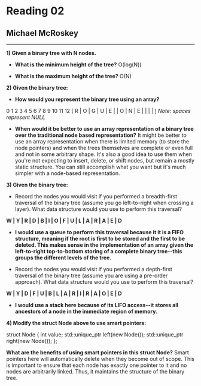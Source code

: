 Reading 02
==========

Michael McRoskey
----------------

---

**1) Given a binary tree with N nodes.**

- **What is the minimum height of the tree?**
O(log(N))

- **What is the maximum height of the tree?**
O(N)

**2) Given the  binary tree:**

- **How would you represent the binary tree using an array?**

0     1     2     3     4     5     6     7     8     9    10    11    12
[  R  |  O  |  G  |  U  |  E  |     |  O  |  N  |  E  |     |     |     |     ]
*Note: spaces represent NULL*


- **When would it be better to use an array representation of a binary tree over the traditional node based representation?**
It might be better to use an array representation when there is limited memory (to store the node pointers) and when the trees themselves are complete or even full and not in some arbitrary shape. It's also a good idea to use them when you're not expecting to insert, delete, or shift nodes, but remain a mostly static structure. You can still accomplish what you want but it's much simpler with a node-based representation.

**3) Given the  binary tree:**

- Record the nodes you would visit if you performed a breadth-first traversal of the binary tree (assume you go left-to-right when crossing a layer). What data structure would you use to perform this traversal? 

**W | Y | R | D | B | I | O | F | U | L | A | R | A | E | D**

- **I would use a queue to perform this traversal because it it is a FIFO structure, meaning if the root is first to be stored and the first to be deleted. This makes sense in the implementation of an array given the left-to-right top-to-bottom storing of a complete binary tree--this groups the different levels of the tree.**

- Record the nodes you would visit if you performed a depth-first traversal of the binary tree (assume you are using a pre-order approach). What data structure would you use to perform this traversal?

**W | Y | D | F | U | B | L | A | R | I | R | A | O | E | D**

- **I would use a stack here because of its LIFO access--it stores all ancestors of a node in the immediate region of memory.**


**4) Modify the struct Node above to use smart pointers:**

struct Node {
int          value;
std::unique_ptr<Node>  left(new Node());
std::unique_ptr<Node> right(new Node());
};

**What are the benefits of using smart pointers in this struct Node?**
Smart pointers here will automatically delete when they become out of scope. This is important to ensure that each node has exactly one pointer to it and no nodes are arbitrarily linked. Thus, it maintains the structure of the binary tree.


